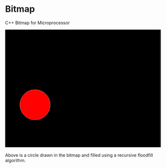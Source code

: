 # Bitmap
C++ Bitmap for Microprocessor

![floodfill](floodfill.png)  

Above is a circle drawn in the bitmap and filled using a recursive floodfill algorithm.

